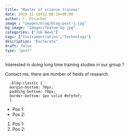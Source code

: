 ```yaml
---
title: "Master of science trainee"
date: 2020-11-10T12:00:10+06:00
author: C. Risacher
image : "images/blog/blog-post-1.jpg"
bg_image: "images/featue-bg.jpg"
categories: ["Job News"]
tags: ["Instrumentration","Technology"]
description: "Doctorate"
draft: false
type: "post"
---
```



Interested in doing long time training studies in our group ? 

Contact me, there are number of fields of research. 

```
  .blog-classic {
  margin-bottom: 70px;
  padding-bottom: 70px;
  border-bottom: 1px solid #efefef;
  }
```


* Pos 1: 
* Pos 2: 

1. Pos 1: 
2. Pos 2: 